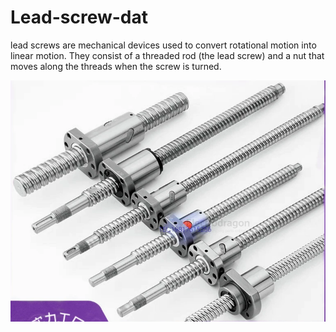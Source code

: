 
# Lead-screw-dat

lead screws are mechanical devices used to convert rotational motion into linear motion. They consist of a threaded rod (the lead screw) and a nut that moves along the threads when the screw is turned.

![](2025-06-06-19-25-24.png)